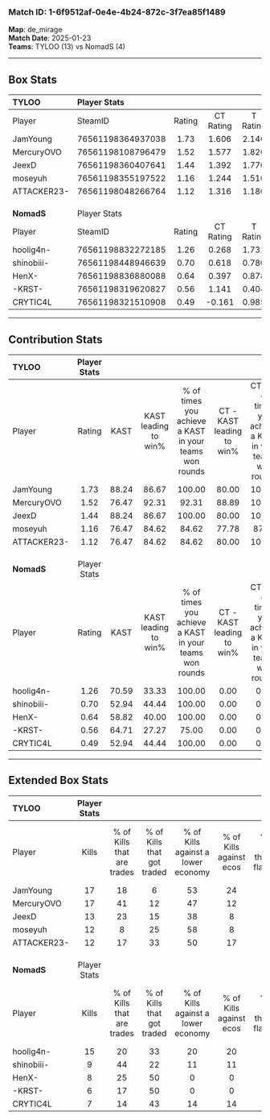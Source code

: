 ### Match ID: 1-6f9512af-0e4e-4b24-872c-3f7ea85f1489  
**Map**: de_mirage  
**Match Date**: 2025-01-23  
**Teams**: TYLOO (13) vs NomadS (4)  

---  

## Box Stats  

| **TYLOO**   | Player Stats      |        |           |          |       |       |       |         |        |      |     |
| :- | :- | :-: | :-: | :-: | :-: | :-: | :-: | :-: | :-: | :-: | :-: |
| Player      | SteamID           | Rating | CT Rating | T Rating | KAST  |  ADR  | Kills | Assists | Deaths | K/D  | HS% |
| JamYoung    | 76561198364937038 |  1.73  |   1.606   |  2.146   | 88.24 | 90.9  |  17   |    5    |   5    | 3.40 | 58  |
| MercuryOVO  | 76561198108796479 |  1.52  |   1.577   |  1.826   | 76.47 | 104.9 |  17   |    3    |   10   | 1.70 | 41  |
| JeexD       | 76561198360407641 |  1.44  |   1.392   |  1.770   | 88.24 | 80.8  |  13   |    6    |   7    | 1.86 | 30  |
| moseyuh     | 76561198355197522 |  1.16  |   1.244   |  1.510   | 76.47 | 81.8  |  12   |    3    |   11   | 1.09 | 50  |
| ATTACKER23- | 76561198048266764 |  1.12  |   1.316   |  1.180   | 76.47 | 77.5  |  12   |    3    |   12   | 1.00 | 58  |
|             |                   |        |           |          |       |       |       |         |        |      |     |
|             |                   |        |           |          |       |       |       |         |        |      |     |
|             |                   |        |           |          |       |       |       |         |        |      |     |
| **NomadS**  | Player Stats      |        |           |          |       |       |       |         |        |      |     |
| Player      | SteamID           | Rating | CT Rating | T Rating | KAST  |  ADR  | Kills | Assists | Deaths | K/D  | HS% |
| hoolig4n-   | 76561198832272185 |  1.26  |   0.268   |  1.731   | 70.59 | 95.7  |  15   |    3    |   13   | 1.15 | 46  |
| shinobiii-  | 76561198448946639 |  0.70  |   0.618   |  0.780   | 52.94 | 60.6  |   9   |    1    |   13   | 0.69 | 66  |
| HenX-       | 76561198836880088 |  0.64  |   0.397   |  0.878   | 58.82 | 71.5  |   8   |    3    |   16   | 0.50 | 75  |
| -KRST-      | 76561198319620827 |  0.56  |   1.141   |  0.404   | 64.71 | 43.9  |   6   |    3    |   14   | 0.43 | 83  |
| CRYTIC4L    | 76561198321510908 |  0.49  |  -0.161   |  0.985   | 52.94 | 45.5  |   7   |    2    |   15   | 0.47 | 42  |
---  

## Contribution Stats  

| **TYLOO**   | Player Stats |       |                      |                                                        |                           |                                                             |                          |                                                            |
| :- | :-: | :-: | :-: | :-: | :-: | :-: | :-: | :-: |
| Player      |    Rating    | KAST  | KAST leading to win% | % of times you achieve a KAST in your teams won rounds | CT - KAST leading to win% | CT - % of times you achieve a KAST in your teams won rounds | T - KAST leading to win% | T - % of times you achieve a KAST in your teams won rounds |
| JamYoung    |     1.73     | 88.24 |        86.67         |                         100.00                         |           80.00           |                           100.00                            |          100.00          |                           100.00                           |
| MercuryOVO  |     1.52     | 76.47 |        92.31         |                         92.31                          |           88.89           |                           100.00                            |          100.00          |                           80.00                            |
| JeexD       |     1.44     | 88.24 |        86.67         |                         100.00                         |           80.00           |                           100.00                            |          100.00          |                           100.00                           |
| moseyuh     |     1.16     | 76.47 |        84.62         |                         84.62                          |           77.78           |                            87.50                            |          100.00          |                           80.00                            |
| ATTACKER23- |     1.12     | 76.47 |        84.62         |                         84.62                          |           80.00           |                           100.00                            |          100.00          |                           60.00                            |
|             |              |       |                      |                                                        |                           |                                                             |                          |                                                            |
|             |              |       |                      |                                                        |                           |                                                             |                          |                                                            |
|             |              |       |                      |                                                        |                           |                                                             |                          |                                                            |
| **NomadS**  | Player Stats |       |                      |                                                        |                           |                                                             |                          |                                                            |
| Player      |    Rating    | KAST  | KAST leading to win% | % of times you achieve a KAST in your teams won rounds | CT - KAST leading to win% | CT - % of times you achieve a KAST in your teams won rounds | T - KAST leading to win% | T - % of times you achieve a KAST in your teams won rounds |
| hoolig4n-   |     1.26     | 70.59 |        33.33         |                         100.00                         |           0.00            |                            0.00                             |          40.00           |                           100.00                           |
| shinobiii-  |     0.70     | 52.94 |        44.44         |                         100.00                         |           0.00            |                            0.00                             |          66.67           |                           100.00                           |
| HenX-       |     0.64     | 58.82 |        40.00         |                         100.00                         |           0.00            |                            0.00                             |          44.44           |                           100.00                           |
| -KRST-      |     0.56     | 64.71 |        27.27         |                         75.00                          |           0.00            |                            0.00                             |          42.86           |                           75.00                            |
| CRYTIC4L    |     0.49     | 52.94 |        44.44         |                         100.00                         |           0.00            |                            0.00                             |          50.00           |                           100.00                           |
---  

## Extended Box Stats  

| **TYLOO**   | Player Stats |                            |                            |                                    |                         |                              |                                 |        |                             |                                     |                          |                               |                            |
| :- | :-: | :-: | :-: | :-: | :-: | :-: | :-: | :-: | :-: | :-: | :-: | :-: | :-: |
| Player      |    Kills     | % of Kills that are trades | % of Kills that got traded | % of Kills against a lower economy | % of Kills against ecos | % of Kills that are flawless | % of Kills that are close duels | Deaths | % of Deaths that get traded | % of Deaths against a lower economy | % of Deaths against ecos | % of Deaths that are flawless | % of Deaths that are close |
| JamYoung    |      17      |             18             |             6              |                 53                 |           24            |              59              |                0                |   5    |             20              |                 40                  |            0             |              60               |             40             |
| MercuryOVO  |      17      |             41             |             12             |                 47                 |           12            |              82              |                6                |   10   |             40              |                 30                  |            10            |              70               |             20             |
| JeexD       |      13      |             23             |             15             |                 38                 |            8            |              77              |                8                |   7    |             29              |                 29                  |            14            |              71               |             0              |
| moseyuh     |      12      |             8              |             25             |                 58                 |            8            |              58              |                8                |   11   |             45              |                 36                  |            0             |              55               |             18             |
| ATTACKER23- |      12      |             17             |             33             |                 50                 |           17            |              67              |                8                |   12   |             42              |                 33                  |            17            |              58               |             0              |
|             |              |                            |                            |                                    |                         |                              |                                 |        |                             |                                     |                          |                               |                            |
|             |              |                            |                            |                                    |                         |                              |                                 |        |                             |                                     |                          |                               |                            |
|             |              |                            |                            |                                    |                         |                              |                                 |        |                             |                                     |                          |                               |                            |
| **NomadS**  | Player Stats |                            |                            |                                    |                         |                              |                                 |        |                             |                                     |                          |                               |                            |
| Player      |    Kills     | % of Kills that are trades | % of Kills that got traded | % of Kills against a lower economy | % of Kills against ecos | % of Kills that are flawless | % of Kills that are close duels | Deaths | % of Deaths that get traded | % of Deaths against a lower economy | % of Deaths against ecos | % of Deaths that are flawless | % of Deaths that are close |
| hoolig4n-   |      15      |             20             |             33             |                 20                 |           20            |              60              |               27                |   13   |              8              |                  0                  |            0             |              62               |             8              |
| shinobiii-  |      9       |             44             |             22             |                 11                 |           11            |              89              |               11                |   13   |              8              |                  0                  |            0             |              77               |             8              |
| HenX-       |      8       |             25             |             50             |                 0                  |            0            |              75              |                0                |   16   |             19              |                  6                  |            6             |              63               |             6              |
| -KRST-      |      6       |             17             |             50             |                 0                  |            0            |              67              |               17                |   14   |             14              |                  0                  |            0             |              71               |             0              |
| CRYTIC4L    |      7       |             14             |             43             |                 14                 |           14            |              14              |                0                |   15   |             33              |                  7                  |            7             |              73               |             7              |

